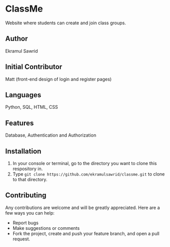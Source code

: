 # ClassMe

Website where students can create and join class groups.

## Author

Ekramul Sawrid

## Initial Contributor
Matt (front-end design of login and register pages)

## Languages

Python, SQL, HTML, CSS

## Features

Database, Authentication and Authorization

## Installation

1) In your console or terminal, go to the directory you want to clone this respository in.
2) Type `git clone https://github.com/ekramulsawrid/classme.git` to clone to that directory.

## Contributing

Any contributions are welcome and will be greatly appreciated. Here are a few ways you can help:

* Report bugs
* Make suggestions or comments
* Fork the project, create and push your feature branch, and open a pull request.

